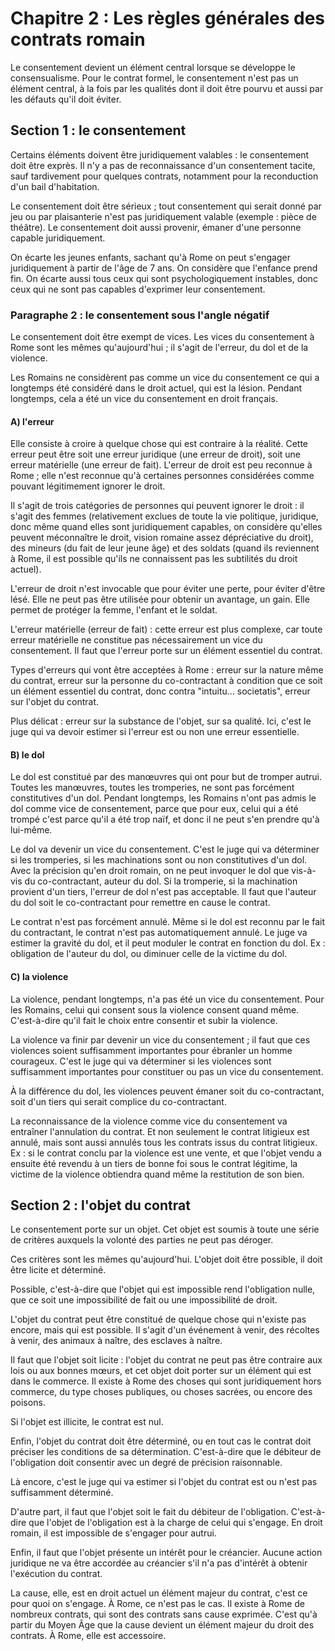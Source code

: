 # Chapitre 2 : Les règles générales des contrats romain

Le consentement devient un élément central lorsque se développe le consensualisme. Pour le contrat formel, le consentement n'est pas un élément central, à la fois par les qualités dont il doit être pourvu et aussi par les défauts qu'il doit éviter.
## Section 1 : le consentement 

Certains éléments doivent être juridiquement valables : le consentement doit être exprès. Il n'y a pas de reconnaissance d'un consentement tacite, sauf tardivement pour quelques contrats, notamment pour la reconduction d'un bail d'habitation.

Le consentement doit être sérieux ; tout consentement qui serait donné par jeu ou par plaisanterie n'est pas juridiquement valable (exemple : pièce de théâtre). Le consentement doit aussi provenir, émaner d'une personne capable juridiquement.

On écarte les jeunes enfants, sachant qu'à Rome on peut s'engager juridiquement à partir de l'âge de 7 ans. On considère que l'enfance prend fin. On écarte aussi tous ceux qui sont psychologiquement instables, donc ceux qui ne sont pas capables d'exprimer leur consentement.
### Paragraphe 2 : le consentement sous l'angle négatif

Le consentement doit être exempt de vices. Les vices du consentement à Rome sont les mêmes qu'aujourd'hui ; il s'agit de l'erreur, du dol et de la violence.

Les Romains ne considèrent pas comme un vice du consentement ce qui a longtemps été considéré dans le droit actuel, qui est la lésion. Pendant longtemps, cela a été un vice du consentement en droit français.

#### A) l'erreur

Elle consiste à croire à quelque chose qui est contraire à la réalité. Cette erreur peut être soit une erreur juridique (une erreur de droit), soit une erreur matérielle (une erreur de fait). L'erreur de droit est peu reconnue à Rome ; elle n'est reconnue qu'à certaines personnes considérées comme pouvant légitimement ignorer le droit.

Il s'agit de trois catégories de personnes qui peuvent ignorer le droit : il s'agit des femmes (relativement exclues de toute la vie politique, juridique, donc même quand elles sont juridiquement capables, on considère qu'elles peuvent méconnaître le droit, vision romaine assez dépréciative du droit), des mineurs (du fait de leur jeune âge) et des soldats (quand ils reviennent à Rome, il est possible qu'ils ne connaissent pas les subtilités du droit actuel).

L'erreur de droit n'est invocable que pour éviter une perte, pour éviter d'être lésé. Elle ne peut pas être utilisée pour obtenir un avantage, un gain. Elle permet de protéger la femme, l'enfant et le soldat.

L'erreur matérielle (erreur de fait) : cette erreur est plus complexe, car toute erreur matérielle ne constitue pas nécessairement un vice du consentement. Il faut que l'erreur porte sur un élément essentiel du contrat.

Types d'erreurs qui vont être acceptées à Rome : erreur sur la nature même du contrat, erreur sur la personne du co-contractant à condition que ce soit un élément essentiel du contrat, donc contra "intuitu... societatis", erreur sur l'objet du contrat.

Plus délicat : erreur sur la substance de l'objet, sur sa qualité. Ici, c'est le juge qui va devoir estimer si l'erreur est ou non une erreur essentielle.

#### B) le dol

Le dol est constitué par des manœuvres qui ont pour but de tromper autrui. Toutes les manœuvres, toutes les tromperies, ne sont pas forcément constitutives d'un dol. Pendant longtemps, les Romains n'ont pas admis le dol comme vice de consentement, parce que pour eux, celui qui a été trompé c'est parce qu'il a été trop naïf, et donc il ne peut s'en prendre qu'à lui-même.

Le dol va devenir un vice du consentement. C'est le juge qui va déterminer si les tromperies, si les machinations sont ou non constitutives d'un dol. Avec la précision qu'en droit romain, on ne peut invoquer le dol que vis-à-vis du co-contractant, auteur du dol. Si la tromperie, si la machination provient d'un tiers, l'erreur de dol n'est pas acceptable. Il faut que l'auteur du dol soit le co-contractant pour remettre en cause le contrat.

Le contrat n'est pas forcément annulé. Même si le dol est reconnu par le fait du contractant, le contrat n'est pas automatiquement annulé. Le juge va estimer la gravité du dol, et il peut moduler le contrat en fonction du dol. Ex : obligation de l'auteur du dol, ou diminuer celle de la victime du dol.

#### C) la violence

La violence, pendant longtemps, n'a pas été un vice du consentement. Pour les Romains, celui qui consent sous la violence consent quand même. C'est-à-dire qu'il fait le choix entre consentir et subir la violence.

La violence va finir par devenir un vice du consentement ; il faut que ces violences soient suffisamment importantes pour ébranler un homme courageux. C'est le juge qui va déterminer si les violences sont suffisamment importantes pour constituer ou pas un vice du consentement.

À la différence du dol, les violences peuvent émaner soit du co-contractant, soit d'un tiers qui serait complice du co-contractant.

La reconnaissance de la violence comme vice du consentement va entraîner l'annulation du contrat. Et non seulement le contrat litigieux est annulé, mais sont aussi annulés tous les contrats issus du contrat litigieux. Ex : si le contrat conclu par la violence est une vente, et que l'objet vendu a ensuite été revendu à un tiers de bonne foi sous le contrat légitime, la victime de la violence obtiendra quand même la restitution de son bien.

## Section 2 : l'objet du contrat

Le consentement porte sur un objet. Cet objet est soumis à toute une série de critères auxquels la volonté des parties ne peut pas déroger.

Ces critères sont les mêmes qu'aujourd'hui. L'objet doit être possible, il doit être licite et déterminé.

Possible, c'est-à-dire que l'objet qui est impossible rend l'obligation nulle, que ce soit une impossibilité de fait ou une impossibilité de droit.

L'objet du contrat peut être constitué de quelque chose qui n'existe pas encore, mais qui est possible. Il s'agit d'un événement à venir, des récoltes à venir, des animaux à naître, des esclaves à naître.

Il faut que l'objet soit licite : l'objet du contrat ne peut pas être contraire aux lois ou aux bonnes mœurs, et cet objet doit porter sur un élément qui est dans le commerce. Il existe à Rome des choses qui sont juridiquement hors commerce, du type choses publiques, ou choses sacrées, ou encore des poisons.

Si l'objet est illicite, le contrat est nul.

Enfin, l'objet du contrat doit être déterminé, ou en tout cas le contrat doit préciser les conditions de sa détermination. C'est-à-dire que le débiteur de l'obligation doit consentir avec un degré de précision raisonnable.

Là encore, c'est le juge qui va estimer si l'objet du contrat est ou n'est pas suffisamment déterminé.

D'autre part, il faut que l'objet soit le fait du débiteur de l'obligation. C'est-à-dire que l'objet de l'obligation est à la charge de celui qui s'engage. En droit romain, il est impossible de s'engager pour autrui.

Enfin, il faut que l'objet présente un intérêt pour le créancier. Aucune action juridique ne va être accordée au créancier s'il n'a pas d'intérêt à obtenir l'exécution du contrat.

La cause, elle, est en droit actuel un élément majeur du contrat, c'est ce pour quoi on s'engage. À Rome, ce n'est pas le cas. Il existe à Rome de nombreux contrats, qui sont des contrats sans cause exprimée. C'est qu'à partir du Moyen Âge que la cause devient un élément majeur du droit des contrats. À Rome, elle est accessoire.

